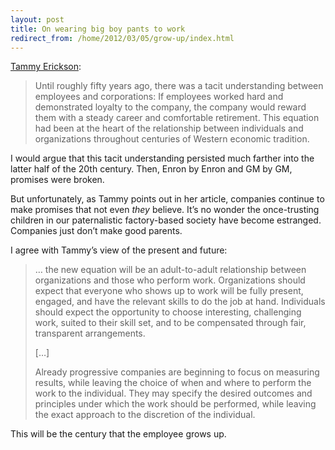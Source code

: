 ```yaml
---
layout: post
title: On wearing big boy pants to work
redirect_from: /home/2012/03/05/grow-up/index.html
---
```

<p><a href="http://blogs.hbr.org/erickson/2012/03/trust_is_dead_long_live_trust.html">Tammy Erickson</a>:</p>
<blockquote>
<p>Until roughly fifty years ago, there was a tacit understanding between employees and corporations: If employees worked hard and demonstrated loyalty to the company, the company would reward them with a steady career and comfortable retirement. This equation had been at the heart of the relationship between individuals and organizations throughout centuries of Western economic tradition.</p>
</blockquote>
<p>I would argue that this tacit understanding persisted much farther into the latter half of the 20th century. Then, Enron by Enron and GM by GM, promises were broken.</p>
<p>But unfortunately, as Tammy points out in her article, companies continue to make promises that not even <em>they</em> believe. It’s no wonder the once-trusting children in our paternalistic factory-based society have become estranged. Companies just don’t make good parents.</p>
<p>I agree with Tammy’s view of the present and future:</p>
<blockquote>
<p>… the new equation will be an adult-to-adult relationship between organizations and those who perform work. Organizations should expect that everyone who shows up to work will be fully present, engaged, and have the relevant skills to do the job at hand. Individuals should expect the opportunity to choose interesting, challenging work, suited to their skill set, and to be compensated through fair, transparent arrangements.</p>
<p>[…]</p>
<p>Already progressive companies are beginning to focus on measuring results, while leaving the choice of when and where to perform the work to the individual. They may specify the desired outcomes and principles under which the work should be performed, while leaving the exact approach to the discretion of the individual.</p>
</blockquote>
<p>This will be the century that the employee grows up.</p>
